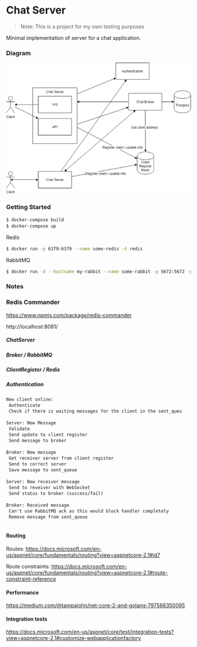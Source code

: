 # Chat Server

> Note: This is a project for my own testing purposes

Minimal implementation of server for a chat application.

### Diagram

![diagram](./docs/chat-server.png)

### Getting Started

```sh
$ docker-compose build
$ docker-compose up
```

Redis
```sh
$ docker run -p 6379:6379 --name some-redis -d redis
```

RabbitMQ
```sh
$ docker run -d --hostname my-rabbit --name some-rabbit -p 5672:5672 -p 15672:15672 rabbitmq:3-management
```

### Notes

### Redis Commander

https://www.npmjs.com/package/redis-commander

http://localhost:8081/

##### ChatServer

##### Broker / RabbitMQ

##### ClientRegister / Redis

##### Authentication


```
New client online:
 Authenticate
 Check if there is waiting messages for the client in the sent_queu

Server: New Message
 Validate
 Send update to client register
 Send message to broker

Broker: New message
 Get receiver server from client register
 Send to correct server
 Save message to sent_queue

Server: New receiver message
 Send to reveiver with WebSocket
 Send status to broker (success/fail)

Broker: Received message
 Can't use RabbitMQ ack as this would block handler completely
 Remove message from sent_queue


```

#### Routing

Routes: https://docs.microsoft.com/en-us/aspnet/core/fundamentals/routing?view=aspnetcore-2.1#id7

Route constraints: 
https://docs.microsoft.com/en-us/aspnet/core/fundamentals/routing?view=aspnetcore-2.1#route-constraint-reference


#### Performance

https://medium.com/@tampajohn/net-core-2-and-golang-797566350095

#### Integration tests

https://docs.microsoft.com/en-us/aspnet/core/test/integration-tests?view=aspnetcore-2.1#customize-webapplicationfactory